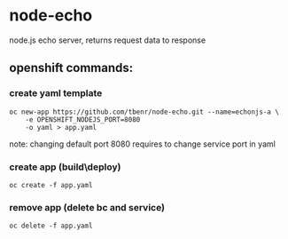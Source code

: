 node-echo
=========

node.js echo server, returns request data to response

## openshift commands:

### create yaml template
```
oc new-app https://github.com/tbenr/node-echo.git --name=echonjs-a \
    -e OPENSHIFT_NODEJS_PORT=8080
    -o yaml > app.yaml
```

note: changing default port 8080 requires to change service port in yaml

### create app (build\deploy)
```
oc create -f app.yaml
```

### remove app (delete bc and service)
```
oc delete -f app.yaml
```